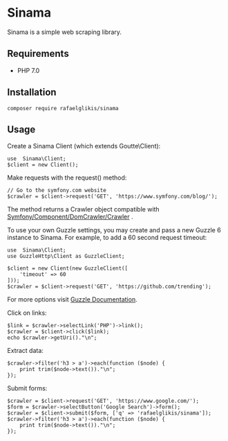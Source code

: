 # Sinama
Sinama is a simple web scraping library.

## Requirements
* PHP 7.0

## Installation

    composer require rafaelglikis/sinama

## Usage
Create a Sinama Client (which extends Goutte\Client):

    use  Sinama\Client;
    $client = new Client();
    
Make requests with the request() method:

    // Go to the symfony.com website
    $crawler = $client->request('GET', 'https://www.symfony.com/blog/');
    
The method returns a Crawler object compatible with [Symfony/Component/DomCrawler/Crawler](https://api.symfony.com/4.1/Symfony/Component/DomCrawler/Crawler.html) .

To use your own Guzzle settings, you may create and pass a new Guzzle 6 instance to Sinama. For example, to add a 60 second request timeout:

    use  Sinama\Client;
    use GuzzleHttp\Client as GuzzleClient;

    $client = new Client(new GuzzleClient([
        'timeout' => 60
    ]));
    $crawler = $client->request('GET', 'https://github.com/trending');

For more options visit [Guzzle Documentation](http://docs.guzzlephp.org/en/stable/request-options.html).

Click on links:
    
    $link = $crawler->selectLink('PHP')->link();
    $crawler = $client->click($link);
    echo $crawler->getUri()."\n";
    
Extract data:

    $crawler->filter('h3 > a')->each(function ($node) {
        print trim($node->text())."\n";
    });

Submit forms:

    $crawler = $client->request('GET', 'https://www.google.com/');
    $form = $crawler->selectButton('Google Search')->form();
    $crawler = $client->submit($form, ['q' => 'rafaelglikis/sinama']);
    $crawler->filter('h3 > a')->each(function ($node) {
        print trim($node->text())."\n";
    });